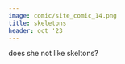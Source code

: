 ```yaml
---
image: comic/site_comic_14.png
title: skeletons
header: oct '23
---
```

does she not like skeltons?
